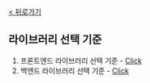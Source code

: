 [< 뒤로가기](../README.md)

## 라이브러리 선택 기준

1. 프론트엔드 라이브러리 선택 기준 - [Click](./frontend/README.md)
2. 백엔드 라이브러리 선택 기준 - [Click](./backend/README.md)

